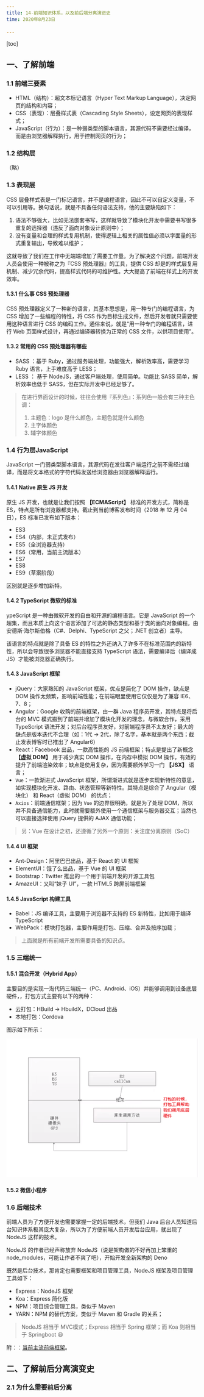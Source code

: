 ```yaml
---
title: 14-前端知识体系，以及前后端分离演进史
time: 2020年8月23日

---
```


[toc]

## 一、了解前端

### 1.1 前端三要素

- HTML（结构）：超文本标记语言（Hyper Text Markup Language），决定网页的结构和内容；
- CSS（表现）：层叠样式表（Cascading Style Sheets），设定网页的表现样式；
- JavaScript（行为）：是一种弱类型的脚本语言，其源代码不需要经过编译，而是由浏览器解释执行，用于控制网页的行为；

### 1.2 结构层

（略）

### 1.3 表现层

CSS 层叠样式表是一门标记语言，并不是编程语言，因此不可以自定义变量，不可以引用等。换句话说，就是不具备任何语法支持，他的主要缺陷如下：

1. 语法不够强大，比如无法嵌套书写，这样就导致了模块化开发中需要书写很多重复的选择器（违反了面向对象设计原则中）；
2. 没有变量和合理的样式复用机制，使得逻辑上相关的属性值必须以字面量的形式重复输出，导致难以维护；

这就导致了我们在工作中无端端增加了需要工作量。为了解决这个问题，前端开发人员会使用一种被称之为『CSS 预处理器』的工具，提供 CSS 却是的样式层复用机制、减少冗余代码，提高样式代码的可维护性。大大提高了前端在样式上的开发效率。

#### 1.3.1 什么事 CSS 预处理器

CSS 预处理器定义了一种新的语言，其基本思想是，用一种专门的编程语言，为 CSS 增加了一些编程的特性，将 CSS 作为目标生成文件，然后开发者就只需要使用这种语言进行 CSS 的编码工作。通俗来说，就是“用一种专门的编程语言，进行 Web 页面样式设计，再通过编译器转换为正常的 CSS 文件，以供项目使用”。

#### 1.3.2 常用的 CSS 预处理器有哪些

- SASS ：基于 Ruby，通过服务端处理，功能强大，解析效率高，需要学习 Ruby 语言，上手难度高于 LESS；
- LESS ： 基于 NodeJS，通过客户端处理，使用简单。功能比 SASS 简单，解析效率也低于 SASS，但在实际开发中已经足够了。

> 在进行界面设计的时候，往往会使用『系列色』：系列色一般会有三种主色调：
>
> 1. 主题色：logo 是什么颜色，主题色就是什么颜色
> 2. 主字体颜色
> 3. 辅字体颜色

### 1.4 行为层JavaScript 

JavaScript 一门弱类型脚本语言，其源代码在发往客户端运行之前不需经过编译，而是将文本格式的字符代码发送给浏览器由浏览器解释运行。

#### 1.4.1 Native 原生 JS 开发

原生 JS 开发，也就是让我们按照 **【ECMAScript】** 标准的开发方式，简称是 ES，特点是所有浏览器都支持。截止到当前博客发布时间（2018 年 12 月 04 日），ES 标准已发布如下版本：

- ES3
- ES4（内部，未正式发布）
- ES5（全浏览器支持）
- ES6（常用，当前主流版本）
- ES7
- ES8
- ES9（草案阶段）

区别就是逐步增加新特。

#### 1.4.2 TypeScript 微软的标准

ypeScript 是一种由微软开发的自由和开源的编程语言。它是 JavaScript 的一个超集，而且本质上向这个语言添加了可选的静态类型和基于类的面向对象编程。由安德斯·海尔斯伯格（C#、Delphi、TypeScript 之父；.NET 创立者）主导。

该语言的特点就是除了具备 ES 的特性之外还纳入了许多不在标准范围内的新特性，所以会导致很多浏览器不能直接支持 TypeScript 语法，需要编译后（编译成 JS）才能被浏览器正确执行。

#### 1.4.3 JavaScript 框架

- jQuery：大家熟知的 JavaScript 框架，优点是简化了 DOM 操作，缺点是 DOM 操作太频繁，影响前端性能；在前端眼里使用它仅仅是为了兼容 IE6、7、8；
- Angular：Google 收购的前端框架，由一群 Java 程序员开发，其特点是将后台的 MVC 模式搬到了前端并增加了模块化开发的理念，与微软合作，采用 TypeScript 语法开发；对后台程序员友好，对前端程序员不太友好；最大的缺点是版本迭代不合理（如：1代 -> 2代，除了名字，基本就是两个东西；截止发表博客时已推出了 Angular6）
- React：Facebook 出品，一款高性能的 JS 前端框架；特点是提出了新概念 **【虚拟 DOM】** 用于减少真实 DOM 操作，在内存中模拟 DOM 操作，有效的提升了前端渲染效率；缺点是使用复杂，因为需要额外学习一门 **【JSX】** 语言；
- `Vue`：一款渐进式 JavaScript 框架，所谓渐进式就是逐步实现新特性的意思，如实现模块化开发、路由、状态管理等新特性。其特点是综合了 Angular（模块化） 和 React（虚拟 DOM） 的优点；
- `Axios`：前端通信框架；因为 `Vue` 的边界很明确，就是为了处理 DOM，所以并不具备通信能力，此时就需要额外使用一个通信框架与服务器交互；当然也可以直接选择使用 jQuery 提供的 AJAX 通信功能；

> 另：Vue 在设计之初，还遵循了另外一个原则：关注度分离原则（SoC）

#### 1.4.4 UI 框架

- Ant-Design：阿里巴巴出品，基于 React 的 UI 框架
- ElementUI：饿了么出品，基于 Vue 的 UI 框架
- Bootstrap：Twitter 推出的一个用于前端开发的开源工具包
- AmazeUI：又叫“妹子 UI”，一款 HTML5 跨屏前端框架

#### 1.4.5 JavaScript 构建工具

- Babel：JS 编译工具，主要用于浏览器不支持的 ES 新特性，比如用于编译 TypeScript
- WebPack：模块打包器，主要作用是打包、压缩、合并及按序加载；

> 上面就是所有前端开发所需要具备的知识点。

### 1.5 三端统一

#### 1.5.1 混合开发（Hybrid App）

主要目的是实现一淘代码三端统一（PC、Android、iOS）并能够调用到设备底层硬件，，打包方式主要有以下的两种：

- 云打包：HBuild -> HbuildX，DCloud 出品
- 本地打包：Cordova

图示如下所示：

![image-20200823200924683](14-前端知识体系，以及前后端分离演进史.assets/image-20200823200924683.png)

#### 1.5.2 微信小程序

### 1.6 后端技术

前端人员为了方便开发也需要掌握一定的后端技术，但我们 Java 后台人员知道后台知识体系极其庞大复杂，所以为了方便前端人员开发后台应用，就出现了 NodeJS 这样的技术。

NodeJS 的作者已经声称放弃 NodeJS（说是架构做的不好再加上笨重的 node_modules，可能让作者不爽了吧），开始开发全新架构的 Deno

既然是后台技术，那肯定也需要框架和项目管理工具，NodeJS 框架及项目管理工具如下：

- Express：NodeJS 框架
- Koa：Express 简化版
- NPM：项目综合管理工具，类似于 Maven
- YARN：NPM 的替代方案，类似于 Maven 和 Gradle 的关系；

> NodeJS 相当于 MVC模式；Express 相当于 Spring 框架；而 Koa 则相当于 Springboot :laughing:



附：：[当前主流前端框架](https://funtl.com/zh/vue-prepare/#%E9%99%84%EF%BC%9A%E5%BD%93%E5%89%8D%E4%B8%BB%E6%B5%81%E5%89%8D%E7%AB%AF%E6%A1%86%E6%9E%B6)。



## 二、了解前后分离演变史

### 2.1 为什么需要前后分离